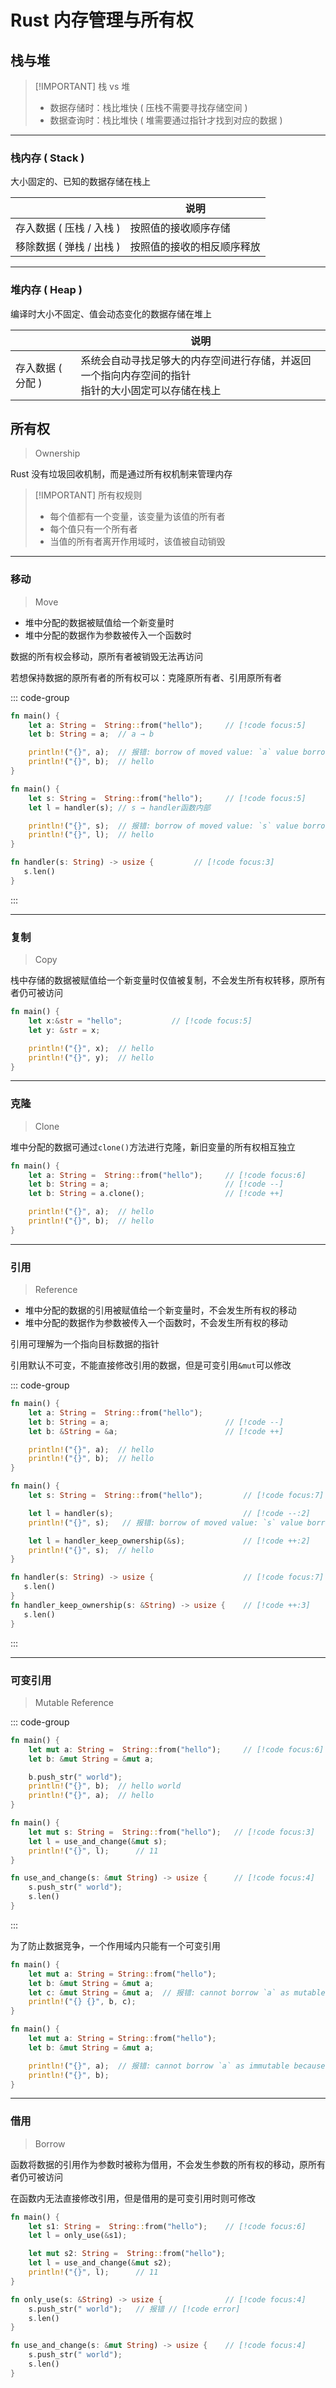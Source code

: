 # Rust 内存管理与所有权

## 栈与堆

> [!IMPORTANT] 栈 vs 堆
>
> - 数据存储时：栈比堆快 ( 压栈不需要寻找存储空间 )
> - 数据查询时：栈比堆快 ( 堆需要通过指针才找到对应的数据 )

---

### 栈内存 ( Stack )

大小固定的、已知的数据存储在栈上

|                          | 说明                       |
| ------------------------ | -------------------------- |
| 存入数据 ( 压栈 / 入栈 ) | 按照值的接收顺序存储       |
| 移除数据 ( 弹栈 / 出栈 ) | 按照值的接收的相反顺序释放 |

<!-- 函数调用时：值传入函数，函数本地的变量被压栈，函数执行结束后弹栈 -->

---

### 堆内存 ( Heap )

编译时大小不固定、值会动态变化的数据存储在堆上

|                   | 说明                                                                                                   |
| ----------------- | ------------------------------------------------------------------------------------------------------ |
| 存入数据 ( 分配 ) | 系统会自动寻找足够大的内存空间进行存储，并返回一个指向内存空间的指针<br/> 指针的大小固定可以存储在栈上 |

## 所有权

> Ownership

Rust 没有垃圾回收机制，而是通过所有权机制来管理内存

<!-- - 可以跟踪使用堆内存的数据
- 可以最小化堆上的重复数据
- 可以清理堆上未使用的数据 -->

> [!IMPORTANT] 所有权规则
>
> - 每个值都有一个变量，该变量为该值的所有者
> - 每个值只有一个所有者
> - 当值的所有者离开作用域时，该值被自动销毁

---

### 移动

> Move

- 堆中分配的数据被赋值给一个新变量时
- 堆中分配的数据作为参数被传入一个函数时

数据的所有权会移动，原所有者被销毁无法再访问

若想保持数据的原所有者的所有权可以：克隆原所有者、引用原所有者

::: code-group

```rs [赋值变量]
fn main() {
    let a: String =  String::from("hello");     // [!code focus:5]
    let b: String = a;  // a → b

    println!("{}", a);  // 报错: borrow of moved value: `a` value borrowed here after move // [!code error]
    println!("{}", b);  // hello
}
```

```rs [传入函数]
fn main() {
    let s: String =  String::from("hello");     // [!code focus:5]
    let l = handler(s); // s → handler函数内部

    println!("{}", s);  // 报错: borrow of moved value: `s` value borrowed here after move // [!code error]
    println!("{}", l);  // hello
}

fn handler(s: String) -> usize {         // [!code focus:3]
   s.len()
}
```

:::

---

### 复制

> Copy

栈中存储的数据被赋值给一个新变量时仅值被复制，不会发生所有权转移，原所有者仍可被访问

```rs
fn main() {
    let x:&str = "hello";           // [!code focus:5]
    let y: &str = x;

    println!("{}", x);  // hello
    println!("{}", y);  // hello
}
```

---

### 克隆

> Clone

堆中分配的数据可通过`clone()`方法进行克隆，新旧变量的所有权相互独立

```rs
fn main() {
    let a: String =  String::from("hello");     // [!code focus:6]
    let b: String = a;                          // [!code --]
    let b: String = a.clone();                  // [!code ++]

    println!("{}", a);  // hello
    println!("{}", b);  // hello
}
```

---

### 引用

> Reference

- 堆中分配的数据的引用被赋值给一个新变量时，不会发生所有权的移动
- 堆中分配的数据作为参数被传入一个函数时，不会发生所有权的移动

引用可理解为一个指向目标数据的指针

引用默认不可变，不能直接修改引用的数据，但是可变引用`&mut`可以修改

::: code-group

```rs [赋值变量]
fn main() {
    let a: String =  String::from("hello");
    let b: String = a;                          // [!code --]
    let b: &String = &a;                        // [!code ++]

    println!("{}", a);  // hello
    println!("{}", b);  // hello
}
```

```rs [传入函数]
fn main() {
    let s: String =  String::from("hello");         // [!code focus:7]

    let l = handler(s);                             // [!code --:2]
    println!("{}", s);   // 报错: borrow of moved value: `s` value borrowed here after move // [!code error]

    let l = handler_keep_ownership(&s);             // [!code ++:2]
    println!("{}", s);  // hello
}

fn handler(s: String) -> usize {                    // [!code focus:7] // [!code --:3]
   s.len()
}
fn handler_keep_ownership(s: &String) -> usize {    // [!code ++:3]
   s.len()
}
```

:::

---

### 可变引用

> Mutable Reference

::: code-group

```rs [赋值变量]
fn main() {
    let mut a: String =  String::from("hello");     // [!code focus:6]
    let b: &mut String = &mut a;

    b.push_str(" world");
    println!("{}", b);  // hello world
    println!("{}", a);  // hello
}
```

```rs [传入函数]
fn main() {
    let mut s: String =  String::from("hello");   // [!code focus:3]
    let l = use_and_change(&mut s);
    println!("{}", l);      // 11
}

fn use_and_change(s: &mut String) -> usize {      // [!code focus:4]
    s.push_str(" world");
    s.len()
}
```

:::

为了防止数据竞争，一个作用域内只能有一个可变引用

```rs
fn main() {
    let mut a: String = String::from("hello");
    let b: &mut String = &mut a;
    let c: &mut String = &mut a;  // 报错: cannot borrow `a` as mutable more than once at a time second mutable borrow occurs here // [!code error]
    println!("{} {}", b, c);
}
```

```rs
fn main() {
    let mut a: String = String::from("hello");
    let b: &mut String = &mut a;

    println!("{}", a);  // 报错: cannot borrow `a` as immutable because it is also borrowed as mutable immutable borrow occurs here // [!code error]
    println!("{}", b);
}
```

---

### 借用

> Borrow

函数将数据的引用作为参数时被称为借用，不会发生参数的所有权的移动，原所有者仍可被访问

在函数内无法直接修改引用，但是借用的是可变引用时则可修改

```rs
fn main() {
    let s1: String =  String::from("hello");    // [!code focus:6]
    let l = only_use(&s1);

    let mut s2: String =  String::from("hello");
    let l = use_and_change(&mut s2);
    println!("{}", l);      // 11
}

fn only_use(s: &String) -> usize {              // [!code focus:4]
    s.push_str(" world");   // 报错 // [!code error]
    s.len()
}

fn use_and_change(s: &mut String) -> usize {    // [!code focus:4]
    s.push_str(" world");
    s.len()
}
```
